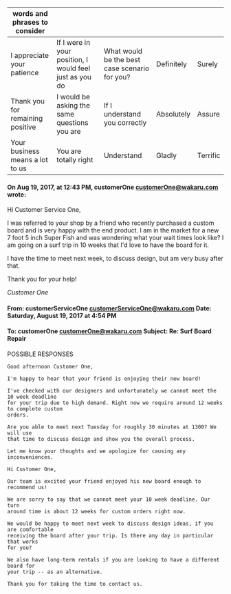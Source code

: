 | words and phrases to consider   |   |   |   |   |
|---|---|---|---|---|
| I appreciate your patience  | If I were in your position, I would feel just as you do  | What would be the best case scenario for you?  | Definitely  | Surely  |
| Thank you for remaining positive | I would be asking the same questions you are  | If I understand you correctly  | Absolutely  | Assure  |
| Your business means a lot to us  | You are totally right  | Understand  | Gladly  | Terrific  |
#### On Aug 19, 2017, at 12:43 PM, customerOne <customerOne@wakaru.com> wrote:

Hi Customer Service One,

I was referred to your shop by a friend who recently purchased a custom board and is very happy with the end product. I am in the market for a new 7 foot 5 inch Super Fish and was wondering what your wait times look like? I am going on a surf trip in 10 weeks that I'd love to have the board for it.

I have the time to meet next week, to discuss design, but am very busy after that.

Thank you for your help!

*Customer One*

#### From: customerServiceOne <customerServiceOne@wakaru.com> Date: Saturday, August 19, 2017 at 4:54 PM
#### To: customerOne <customerOne@wakaru.com> Subject: Re: Surf Board Repair

POSSIBLE RESPONSES

```text
Good afternoon Customer One,

I'm happy to hear that your friend is enjoying their new board!

I've checked with our designers and unfortunately we cannot meet the 10 week deadline
for your trip due to high demand. Right now we require around 12 weeks to complete custom
orders.

Are you able to meet next Tuesday for roughly 30 minutes at 1300? We will use
that time to discuss design and show you the overall process.

Let me know your thoughts and we apologize for causing any inconveniences.
```

```text
Hi Customer One,

Our team is excited your friend enjoyed his new board enough to recommend us!

We are sorry to say that we cannot meet your 10 week deadline. Our turn
around time is about 12 weeks for custom orders right now.

We would be happy to meet next week to discuss design ideas, if you are comfortable
receiving the board after your trip. Is there any day in particular that works
for you?

We also have long-term rentals if you are looking to have a different board for
your trip -- as an alternative. 

Thank you for taking the time to contact us.
```
